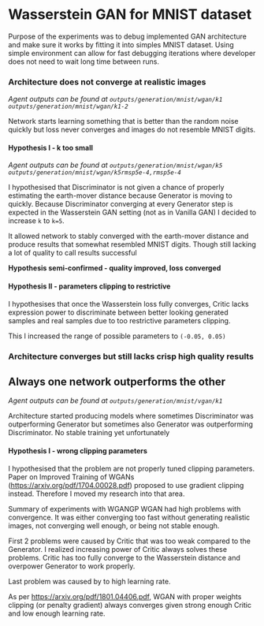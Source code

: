 # Wasserstein GAN for MNIST dataset

Purpose of the experiments was to debug implemented GAN architecture and make
sure it works by fitting it into simples MNIST dataset. Using simple 
environment can allow for fast debugging iterations where developer does not 
need to wait long time between runs.

### Architecture does not converge at realistic images
*Agent outputs can be found at 
`outputs/generation/mnist/wgan/k1`
`outputs/generation/mnist/wgan/k1-2`*

Network starts learning something that is better than the random noise quickly
but loss never converges and images do not resemble MNIST digits.

#### Hypothesis I - k too small
*Agent outputs can be found at 
`outputs/generation/mnist/wgan/k5`
`outputs/generation/mnist/wgan/k5rmsp5e-4,rmsp5e-4`*

I hypothesised that Discriminator is not given a chance of properly estimating
the earth-mover distance because Generator is moving to quickly. Because
Discriminator converging at every Generator step is expected in the
Wasserstein GAN setting (not as in Vanilla GAN) I decided to increase `k` to
`k=5`.

It allowed network to stably converged with the earth-mover distance and
produce results that somewhat resembled MNIST digits. Though still lacking
a lot of quality to call results successful

**Hypothesis semi-confirmed - quality improved, loss converged**

#### Hypothesis II - parameters clipping to restrictive

I hypothesises that once the Wasserstein loss fully converges, Critic lacks
expression power to discriminate between better looking generated samples
and real samples due to too restrictive parameters clipping.

This I increased the range of possible parameters to `(-0.05, 0.05)`

### Architecture converges but still lacks crisp high quality results

## Always one network outperforms the other
*Agent outputs can be found at 
`outputs/generation/mnist/vgan/k1`*

Architecture started producing models where sometimes Discriminator was
outperforming Generator but sometimes also Generator was outperforming
Discriminator. No stable training yet unfortunately

#### Hypothesis I - wrong clipping parameters

I hypothesised that the problem are not properly tuned clipping parameters.
Paper on Improved Training of WGANs (https://arxiv.org/pdf/1704.00028.pdf)
proposed to use gradient clipping instead. Therefore I moved my research into
that area.

Summary of experiments with WGANGP
WGAN had high problems with convergence. It was either converging too fast
without generating realistic images, not converging well enough, or being not
stable enough.

First 2 problems were caused by Critic that was too weak compared to
the Generator. I realized increasing power of Critic always solves these
problems. Critic has too fully converge to the Wasserstein distance and 
overpower Generator to work properly. 

Last problem was caused by to high learning rate.

As per https://arxiv.org/pdf/1801.04406.pdf, WGAN with proper weights clipping
(or penalty gradient) always converges given strong enough Critic and low
enough learning rate.